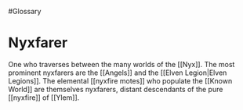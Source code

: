 #Glossary 
# Nyxfarer

One who traverses between the many worlds of the [[Nyx]]. The most prominent nyxfarers are the [[Angels]] and the [[Elven Legion|Elven Legions]]. The elemental [[nyxfire motes]] who populate the [[Known World]] are themselves nyxfarers, distant descendants of the pure [[nyxfire]] of [[Ylem]]. 